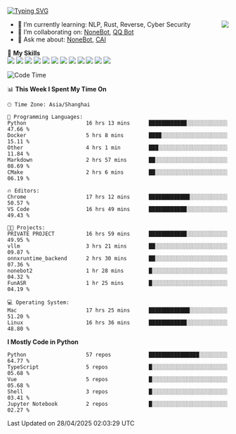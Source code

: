 [![Typing SVG](https://readme-typing-svg.herokuapp.com?size=25&duration=2500&color=8C43EA&vCenter=true&width=200&height=40&lines=Hi+there+%F0%9F%91%8B%F0%9F%8F%BB;I'm+yanyongyu)](https://git.io/typing-svg)

<a href="#">
  <img align="right" src="https://github-readme-stats.vercel.app/api?username=yanyongyu&count_private=true&show_icons=true&bg_color=15,f2f7fd,E0EAFC" />
</a>

- 🌱 I’m currently learning: NLP, Rust, Reverse, Cyber Security
- 👯 I’m collaborating on: [NoneBot](https://github.com/nonebot), [QQ Bot](https://github.com/Mrs4s/go-cqhttp)
- 💬 Ask me about: [NoneBot](https://github.com/nonebot), [CAI](https://github.com/cscs181/CAI)

🌟 **My Skills**  
![](https://img.shields.io/badge/-Python-3e74a2?style=flat-square&logo=Python&logoColor=fff)
![](https://img.shields.io/badge/-TypeScript-3178C6?style=flat-square&logo=TypeScript&logoColor=fff)
![](https://img.shields.io/badge/-Vue-4fc08d?style=flat-square&logo=Vue.js&logoColor=fff)
![](https://img.shields.io/badge/-React-2d98ce?style=flat-square&logo=React&logoColor=fff)
![](https://img.shields.io/badge/-FastAPI-009688?style=flat-square&logo=FastAPI&logoColor=fff)
![](https://img.shields.io/badge/-Linux-000000?style=flat-square&logo=Linux&logoColor=fff)
![](https://img.shields.io/badge/-Docker-2496ED?style=flat-square&logo=Docker&logoColor=fff)
![](https://img.shields.io/badge/-Kubernetes-326CE5?style=flat-square&logo=Kubernetes&logoColor=fff)
![](https://img.shields.io/badge/-GitHub%20Actions-2088FF?style=flat-square&logo=GitHubActions&logoColor=fff)
![](https://img.shields.io/badge/-PostgreSQL-4169E1?style=flat-square&logo=PostgreSQL&logoColor=fff)
![](https://img.shields.io/badge/-Redis-DC382D?style=flat-square&logo=Redis&logoColor=fff)
![](https://img.shields.io/badge/-MongoDB-47A248?style=flat-square&logo=MongoDB&logoColor=fff)

<!--START_SECTION:waka-->
![Code Time](http://img.shields.io/badge/Code%20Time-7%2C539%20hrs%2027%20mins-blue)

📊 **This Week I Spent My Time On** 

```text
🕑︎ Time Zone: Asia/Shanghai

💬 Programming Languages: 
Python                   16 hrs 13 mins      ████████████░░░░░░░░░░░░░   47.66 % 
Docker                   5 hrs 8 mins        ████░░░░░░░░░░░░░░░░░░░░░   15.11 % 
Other                    4 hrs 1 min         ███░░░░░░░░░░░░░░░░░░░░░░   11.84 % 
Markdown                 2 hrs 57 mins       ██░░░░░░░░░░░░░░░░░░░░░░░   08.69 % 
CMake                    2 hrs 6 mins        ██░░░░░░░░░░░░░░░░░░░░░░░   06.19 % 

🔥 Editors: 
Chrome                   17 hrs 12 mins      █████████████░░░░░░░░░░░░   50.57 % 
VS Code                  16 hrs 49 mins      ████████████░░░░░░░░░░░░░   49.43 % 

🐱‍💻 Projects: 
PRIVATE PROJECT          16 hrs 59 mins      ████████████░░░░░░░░░░░░░   49.95 % 
vllm                     3 hrs 21 mins       ██░░░░░░░░░░░░░░░░░░░░░░░   09.87 % 
onnxruntime_backend      2 hrs 30 mins       ██░░░░░░░░░░░░░░░░░░░░░░░   07.36 % 
nonebot2                 1 hr 28 mins        █░░░░░░░░░░░░░░░░░░░░░░░░   04.32 % 
FunASR                   1 hr 25 mins        █░░░░░░░░░░░░░░░░░░░░░░░░   04.19 % 

💻 Operating System: 
Mac                      17 hrs 25 mins      █████████████░░░░░░░░░░░░   51.20 % 
Linux                    16 hrs 36 mins      ████████████░░░░░░░░░░░░░   48.80 % 
```

**I Mostly Code in Python** 

```text
Python                   57 repos            ████████████████░░░░░░░░░   64.77 % 
TypeScript               5 repos             █░░░░░░░░░░░░░░░░░░░░░░░░   05.68 % 
Vue                      5 repos             █░░░░░░░░░░░░░░░░░░░░░░░░   05.68 % 
Shell                    3 repos             █░░░░░░░░░░░░░░░░░░░░░░░░   03.41 % 
Jupyter Notebook         2 repos             █░░░░░░░░░░░░░░░░░░░░░░░░   02.27 % 
```




 Last Updated on 28/04/2025 02:03:29 UTC
<!--END_SECTION:waka-->
